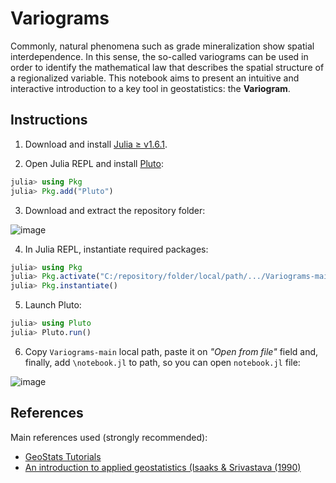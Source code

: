 # Variograms

Commonly, natural phenomena such as grade mineralization show spatial interdependence. In this sense, the so-called variograms can be used in order to identify the mathematical law that describes the spatial structure of a regionalized variable. This notebook aims to present an intuitive and interactive introduction to a key tool in geostatistics: the **Variogram**.

## Instructions

1. Download and install [Julia ≥ v1.6.1](https://julialang.org/downloads/).

2. Open Julia REPL and install [Pluto](https://github.com/fonsp/Pluto.jl):
```julia
julia> using Pkg
julia> Pkg.add("Pluto")
```

3. Download and extract the repository folder:

![image](https://user-images.githubusercontent.com/63740520/123523125-28094000-d698-11eb-9213-267048409f49.png)

4. In Julia REPL, instantiate required packages:
```julia
julia> using Pkg
julia> Pkg.activate("C:/repository/folder/local/path/.../Variograms-main")
julia> Pkg.instantiate()
```

5. Launch Pluto:
```julia
julia> using Pluto
julia> Pluto.run()
```

6. Copy `Variograms-main` local path, paste it on *"Open from file"* field and, finally, add `\notebook.jl` to path, so you can open `notebook.jl` file:

![image](https://user-images.githubusercontent.com/63740520/123523580-cf877200-d69a-11eb-8f75-5f27d8c5dafa.png)


## References

Main references used (strongly recommended):

- [GeoStats Tutorials](https://github.com/JuliaEarth/GeoStatsTutorials)
- [An introduction to applied geostatistics (Isaaks & Srivastava (1990)](https://www.amazon.com.br/Introduction-Applied-Geostatistics-Edward-Isaaks/dp/0195050134)
